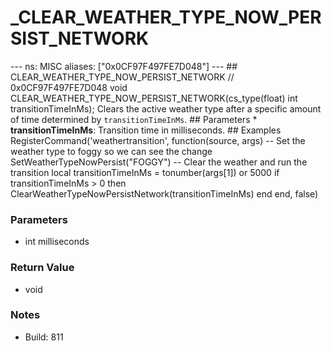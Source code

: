 # _CLEAR_WEATHER_TYPE_NOW_PERSIST_NETWORK

--- ns: MISC aliases: ["0x0CF97F497FE7D048"] --- ## CLEAR_WEATHER_TYPE_NOW_PERSIST_NETWORK  // 0x0CF97F497FE7D048 void CLEAR_WEATHER_TYPE_NOW_PERSIST_NETWORK(cs_type(float) int transitionTimeInMs);  Clears the active weather type after a specific amount of time determined by `transitionTimeInMs`.  ## Parameters * **transitionTimeInMs**: Transition time in milliseconds.  ## Examples RegisterCommand('weathertransition', function(source, args) -- Set the weather type to foggy so we can see the change SetWeatherTypeNowPersist("FOGGY") -- Clear the weather and run the transition local transitionTimeInMs = tonumber(args[1]) or 5000 if transitionTimeInMs > 0 then ClearWeatherTypeNowPersistNetwork(transitionTimeInMs) end end, false)

### Parameters
* int milliseconds

### Return Value
* void

### Notes
* Build: 811

